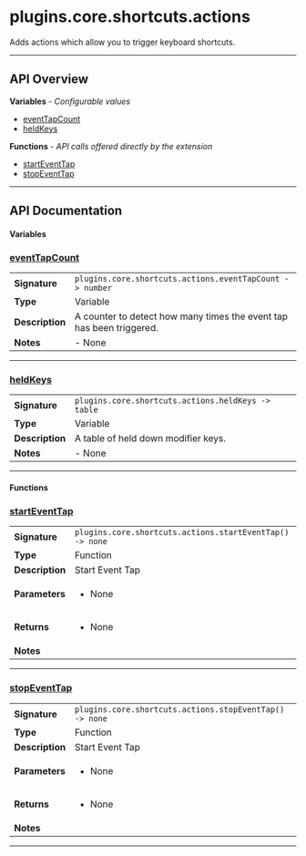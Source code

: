 # plugins.core.shortcuts.actions

Adds actions which allow you to trigger keyboard shortcuts.

---

## API Overview
**Variables** - _Configurable values_
 * [eventTapCount](#eventtapcount)
 * [heldKeys](#heldkeys)

**Functions** - _API calls offered directly by the extension_
 * [startEventTap](#starteventtap)
 * [stopEventTap](#stopeventtap)


---

## API Documentation

#### Variables


### [eventTapCount](#eventtapcount)

|                                             |                                                                                     |
| --------------------------------------------|-------------------------------------------------------------------------------------|
| **Signature**                               | `plugins.core.shortcuts.actions.eventTapCount -> number`                                                                    |
| **Type**                                    | Variable                                                                     |
| **Description**                             | A counter to detect how many times the event tap has been triggered.                                                                     |
| **Notes**                                   | - None |

---


### [heldKeys](#heldkeys)

|                                             |                                                                                     |
| --------------------------------------------|-------------------------------------------------------------------------------------|
| **Signature**                               | `plugins.core.shortcuts.actions.heldKeys -> table`                                                                    |
| **Type**                                    | Variable                                                                     |
| **Description**                             | A table of held down modifier keys.                                                                     |
| **Notes**                                   | - None |

---

#### Functions


### [startEventTap](#starteventtap)

|                                             |                                                                                     |
| --------------------------------------------|-------------------------------------------------------------------------------------|
| **Signature**                               | `plugins.core.shortcuts.actions.startEventTap() -> none`                                                                    |
| **Type**                                    | Function                                                                     |
| **Description**                             | Start Event Tap                                                                     |
| **Parameters**                              | <ul><li>None</li></ul> |
| **Returns**                                 | <ul><li>None</li></ul>          |
| **Notes**                                   | <ul></ul> |

---


### [stopEventTap](#stopeventtap)

|                                             |                                                                                     |
| --------------------------------------------|-------------------------------------------------------------------------------------|
| **Signature**                               | `plugins.core.shortcuts.actions.stopEventTap() -> none`                                                                    |
| **Type**                                    | Function                                                                     |
| **Description**                             | Start Event Tap                                                                     |
| **Parameters**                              | <ul><li>None</li></ul> |
| **Returns**                                 | <ul><li>None</li></ul>          |
| **Notes**                                   | <ul></ul> |

---

